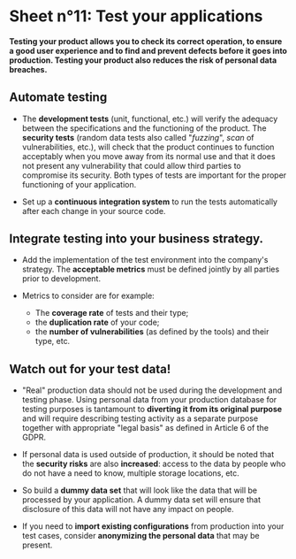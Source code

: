 # Sheet n°11: Test your applications

#### Testing your product allows you to check its correct operation, to ensure a good user experience and to find and prevent defects before it goes into production. Testing your product also reduces the risk of personal data breaches.

## Automate testing

* The **development tests** (unit, functional, etc.) will verify the adequacy between the specifications and the functioning of the product. The **security tests** (random data tests also called "_fuzzing_", _scan_ of vulnerabilities, etc.), will check that the product continues to function acceptably when you move away from its normal use and that it does not present any vulnerability that could allow third parties to compromise its security. Both types of tests are important for the proper functioning of your application.

* Set up a **continuous integration system** to run the tests automatically after each change in your source code.

## Integrate testing into your business strategy.

* Add the implementation of the test environment into the company's strategy. The **acceptable metrics** must be defined jointly by all parties prior to development.

* Metrics to consider are for example:

    * The **coverage rate** of tests and their type;
    * the **duplication rate** of your code;
    * the **number of vulnerabilities** (as defined by the tools) and their type, etc.

## Watch out for your test data!

* "Real" production data should not be used during the development and testing phase. Using personal data from your production database for testing purposes is tantamount to **diverting it from its original purpose** and will require describing testing activity as a separate purpose together with appropriate "legal basis" as defined in Article 6 of the GDPR.

* If personal data is used outside of production, it should be noted that the **security risks** are also **increased**: access to the data by people who do not have a need to know, multiple storage locations, etc.

* So build a **dummy data set** that will look like the data that will be processed by your application. A dummy data set will ensure that disclosure of this data will not have any impact on people.

* If you need to **import existing configurations** from production into your test cases, consider **anonymizing the personal data** that may be present.
